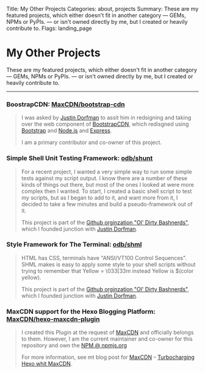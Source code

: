 Title: My Other Projects
Categories: about, projects
Summary: These are my featured projects, which either doesn't fit in another category &mdash; GEMs, NPMs or PyPIs. &mdash; or isn't owned directly by me, but I created or heavily contribute to.
Flags: landing_page

# My Other Projects

These are my featured projects, which either doesn't fit in another category &mdash; GEMs, NPMs or PyPIs. &mdash; or isn't owned directly by me, but I created or heavily contribute to.

----

### BoostrapCDN: [MaxCDN/bootstrap-cdn](https://github.com/MaxCDN/bootstrap-cdn)

> I was asked by [Justin Dorfman](https://twitter.com/jdorfman) to assit him in redsigning and taking over the web component of [BootstrapCDN](http://www.bootstrapcdn.com), which redisgned using [Bootstrap](http://getbootstrap.com/) and [Node.js](/nodejs) and [Express](/express).
>
> I am a primary contributor and co-owner of this project.

### Simple Shell Unit Testing Framework: [odb/shunt](https://github.com/odb/shunt)

> For a recent project, I wanted a very simple way to run some simple tests against my script output. I know there are a number of these kinds of things out there, but most of the ones I looked at were more complex then I wanted. To start, I created a basic shell script to test my scripts, but as I began to add to it, and want more from it, I decided to take a few minutes and build a pseudo-framework out of it.
>
> This project is part of the [Github orginzation "Ol' Dirty Bashnerds"](https://github.com), which I founded junction with [Justin Dorfman](https://twitter.com/jdorfman).

### Style Framework for The Terminal: [odb/shml](https://github.com/odb/shml)

> HTML has CSS, terminals have "ANSI/VT100 Control Sequences". SHML makes is easy to apply some style to your shell scripts without trying to remember that Yellow = \033[33m instead Yellow is $(color yellow).
>
> This project is part of the [Github orginzation "Ol' Dirty Bashnerds"](https://github.com), which I founded junction with [Justin Dorfman](https://twitter.com/jdorfman).

### MaxCDN support for the Hexo Blogging Platform: [MaxCDN/hexo-maxcdn-plugin](https://github.com/MaxCDN/hexo-maxcdn-plugin)

> I created this Plugin at the request of [MaxCDN] and officially belongs to them. However, I am the current maintainer and co-owner for this repository and own the [NPM @ npmjs.org](https://npmjs.org/package/hexo-maxcdn-plugin)
> 
> For more information, see mt blog post for [MaxCDN] &ndash; [Turbocharging Hexo whit MaxCDN](http://blog.maxcdn.com/turbocharging-hexo-maxcdn/).

[MaxCDN]: http://www.maxcdn.com/
